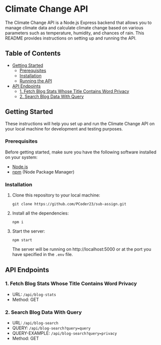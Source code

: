# Climate Change API

The Climate Change API is a Node.js Express backend that allows you to manage climate data and calculate climate change based on various parameters such as temperature, humidity, and chances of rain. This README provides instructions on setting up and running the API.

## Table of Contents

- [Getting Started](#getting-started)
  - [Prerequisites](#prerequisites)
  - [Installation](#installation)
  - [Running the API](#running-the-api)
- [API Endpoints](#api-endpoints)
  - [1. Fetch Blog Stats Whose Title Contains Word Privacy](#1-fetch-blog-stats-whose-title-contains-word-privacy)
  - [2. Search Blog Data With Query](#2-search-blog-data-with-query)

## Getting Started

These instructions will help you set up and run the Climate Change API on your local machine for development and testing purposes.

### Prerequisites

Before getting started, make sure you have the following software installed on your system:

- [Node.js](https://nodejs.org/)
- [npm](https://www.npmjs.com/) (Node Package Manager)

### Installation

1. Clone this repository to your local machine:

   ```shell
   git clone https://github.com/PCoder23/sub-assign.git
   ```

2. Install all the dependencies:
    ```shell
    npm i
    ```    


4. Start the server:
    ```shell
    npm start
    ```

    The server will be running on http://localhost:5000 or at the port you have specified in the `.env` file.


## API Endpoints
### 1. Fetch Blog Stats Whose Title Contains Word Privacy
- URL: `/api/blog-stats`
- Method: GET

### 2. Search Blog Data With Query
- URL: `/api/blog-search`
- QUERY: `/api/blog-search?query=query` 
- QUERY-EXAMPLE: `/api/blog-search?query=privacy` 
- Method: GET
